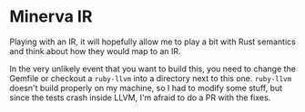 # Minerva IR #

Playing with an IR, it will hopefully allow me to play a bit with Rust semantics and think about how they would map to an IR.

In the very unlikely event that you want to build this, you need to change the Gemfile or checkout a `ruby-llvm` into a directory next to this one. `ruby-llvm` doesn't build properly on my machine, so I had to modify some stuff, but since the tests crash inside LLVM, I'm afraid to do a PR with the fixes.
